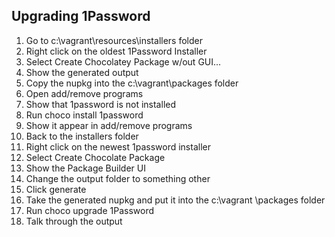 ## Upgrading 1Password

1. Go to c:\vagrant\resources\installers folder
1. Right click on the oldest 1Password Installer
1. Select Create Chocolatey Package w/out GUI...
1. Show the generated output
1. Copy the nupkg into the c:\vagrant\packages folder
1. Open add/remove programs
1. Show that 1password is not installed
1. Run choco install 1password
1. Show it appear in add/remove programs
1. Back to the installers folder
1. Right click on the newest 1password installer
1. Select Create Chocolate Package
1. Show the Package Builder UI
1. Change the output folder to something other
1. Click generate
1. Take the generated nupkg and put it into the c:\vagrant \packages folder
1. Run choco upgrade 1Password
1. Talk through the output

